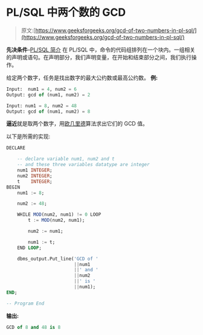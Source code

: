 # PL/SQL 中两个数的 GCD

> 原文:[https://www.geeksforgeeks.org/gcd-of-two-numbers-in-pl-sql/](https://www.geeksforgeeks.org/gcd-of-two-numbers-in-pl-sql/)

**先决条件**–[PL/SQL 简介](https://www.geeksforgeeks.org/plsql-introduction/)
在 PL/SQL 中，命令的代码组排列在一个块内。一组相关的声明或语句。在声明部分，我们声明变量，在开始和结束部分之间，我们执行操作。

给定两个数字，任务是找出数字的最大公约数或最高公约数。
**例:**

```sql
Input:  num1 = 4, num2 = 6
Output: gcd of (num1, num2) = 2

Input: num1 = 8, num2 = 48
Output: gcd of (num1, num2) = 8

```

**逼近**就是取两个数字，用[欧几里德](https://www.geeksforgeeks.org/euclidean-algorithms-basic-and-extended/)算法求出它们的 GCD 值。

以下是所需的实现:

```sql
DECLARE 

    -- declare variable num1, num2 and t 
    -- and these three variables datatype are integer  
    num1 INTEGER; 
    num2 INTEGER; 
    t    INTEGER; 
BEGIN 
    num1 := 8; 

    num2 := 48; 

    WHILE MOD(num2, num1) != 0 LOOP 
        t := MOD(num2, num1); 

        num2 := num1; 

        num1 := t; 
    END LOOP; 

    dbms_output.Put_line('GCD of ' 
                         ||num1 
                         ||' and ' 
                         ||num2 
                         ||' is ' 
                         ||num1); 
END; 

-- Program End 
```

**输出:**

```sql
GCD of 8 and 48 is 8

```
